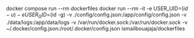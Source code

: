 docker compose run --rm dockerfiles
docker run --rm -it -e USER_UID=$(id -u) -e USER_GID=$(id -g) -v ./config/config.json:/app/config/config.json -v 
./data/logs:/app/data/logs -v /var/run/docker.sock:/var/run/docker.sock -v ~/.docker/config.json:/root/.docker/config.json ismailbouajaja/dockerfiles